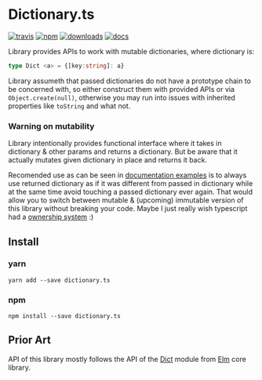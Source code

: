 # Dictionary.ts
[![travis][travis-image]][travis-url]
[![npm][npm-image]][npm-url]
[![downloads][downloads-image]][downloads-url]
[![docs][docs-image]][docs-url]


Library provides APIs to work with mutable dictionaries, where dictionary is:

```ts
type Dict <a> = {[key:string]: a}
```

Library assumeth that passed dictionaries do not have a prototype chain to be
concerned with, so either construct them with provided APIs or via
`Object.create(null)`, otherwise you may run into issues with inherited
properties like `toString` and what not.

### Warning on mutability

Library intentionally provides functional interface where it takes in
dictionary & other params and returns a dictionary. But be aware that it
actually mutates given dictionary in place and returns it back.

Recomended use as can be seen in [documentation examples][docs-url] is to always
use returned dictionary as if it was different from passed in dictionary while
at the same time avoid touching a passed dictionary ever again. That would
allow you to switch between mutable & (upcoming) immutable version of this
library without breaking your code. Maybe I just really wish typescript had a
[ownership system][] :)

## Install

### yarn

    yarn add --save dictionary.ts

### npm

    npm install --save dictionary.ts


## Prior Art

API of this library mostly follows the API of the [Dict][Dict Elm] module from
[Elm][] core library.

[travis-image]: https://travis-ci.org/Gozala/dictionary.ts.svg?branch=master
[travis-url]: https://travis-ci.org/Gozala/dictionary.ts
[npm-image]: https://img.shields.io/npm/v/dictionary.ts.svg
[npm-url]: https://npmjs.org/package/dictionary.ts
[downloads-image]: https://img.shields.io/npm/dm/dictionary.ts.svg
[downloads-url]: https://npmjs.org/package/dictionary.ts
[docs-image]:https://img.shields.io/badge/typedoc-latest-ff69b4.svg?style=flat
[docs-url]:https://Gozala.github.io/dictionary.ts/
[ownership system]:https://doc.rust-lang.org/book/ownership.html
[Dict Elm]:http://package.elm-lang.org/packages/elm-lang/core/latest/Dict
[Elm]:http://elm-lang.org/
